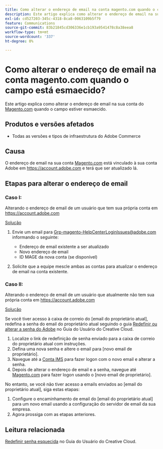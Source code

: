 ```yaml
---
title: Como alterar o endereço de email na conta magento.com quando o campo está esmaecido
description: Este artigo explica como alterar o endereço de email na sua conta [Magento.com](https://account.magento.com) quando o campo estiver esmaecido.
exl-id: cd527203-345c-4318-8ca8-0063109b5f79
feature: Communications
source-git-commit: 83b21845cd306336e1cb193a9541478c8a38eea8
workflow-type: tm+mt
source-wordcount: '337'
ht-degree: 0%

---
```


# Como alterar o endereço de email na conta magento.com quando o campo está esmaecido?

Este artigo explica como alterar o endereço de email na sua conta do [Magento.com](https://account.magento.com) quando o campo estiver esmaecido.

## Produtos e versões afetados

* Todas as versões e tipos de infraestrutura do Adobe Commerce

## Causa

O endereço de email na sua conta [Magento.com](https://account.magento.com) está vinculado à sua conta Adobe em <https://account.adobe.com> e terá que ser atualizado lá.

## Etapas para alterar o endereço de email

### Caso I:

Alterando o endereço de email de um usuário que tem sua própria conta em <https://account.adobe.com>

<u>Solução</u>

1. Envie um email para Grp-magento-HelpCenterLoginIssues@adobe.com informando o seguinte:

   * Endereço de email existente a ser atualizado
   * Novo endereço de email
   * ID MAGE da nova conta (se disponível)

1. Solicite que a equipe mescle ambas as contas para atualizar o endereço de email na conta existente.

### Caso II:

Alterando o endereço de email de um usuário que atualmente não tem sua própria conta em <https://account.adobe.com>

<u>Solução</u>

Se você tiver acesso à caixa de correio do [email do proprietário atual], redefina a senha do email do proprietário atual seguindo o guia [Redefinir ou alterar a senha do Adobe](https://helpx.adobe.com/manage-account/using/change-or-reset-password.html) no Guia do Usuário do Creative Cloud.

1. Localize o link de redefinição de senha enviado para a caixa de correio do proprietário atual com instruções.
1. Defina uma nova senha e altere o email para [novo email de proprietário].
1. Navegue até a [Conta IMS](https://account.adobe.com/) para fazer logon com o novo email e alterar a senha.
1. Depois de alterar o endereço de email e a senha, navegue até [Magento.com](https://account.magento.com) para fazer logon usando o [novo email de proprietário].

No entanto, se você não tiver acesso a emails enviados ao [email do proprietário atual], siga estas etapas:

1. Configure o encaminhamento de email do [email do proprietário atual] para um novo email usando a configuração do servidor de email da sua empresa.
1. Agora prossiga com as etapas anteriores.

## Leitura relacionada

[Redefinir senha esquecida](https://helpx.adobe.com/manage-account/using/change-or-reset-password.html) no Guia do Usuário do Creative Cloud.
